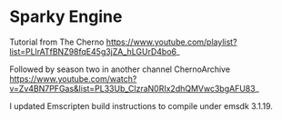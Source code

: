 # Sparky Engine

Tutorial from The Cherno https://www.youtube.com/playlist?list=PLlrATfBNZ98fqE45g3jZA_hLGUrD4bo6_  

Followed by season two in another channel ChernoArchive https://www.youtube.com/watch?v=Zv4BN7PFGas&list=PL33Ub_ClzraN0RIx2dhQMVwc3bgAFU83_  

I updated Emscripten build instructions to compile under emsdk 3.1.19.